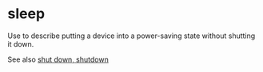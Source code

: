 # sleep

Use to describe putting a device into a power-saving state without shutting it down.

See also [shut down, shutdown](https://worldready.cloudapp.net/Styleguide/Read?id=2700&topicid=35352)
